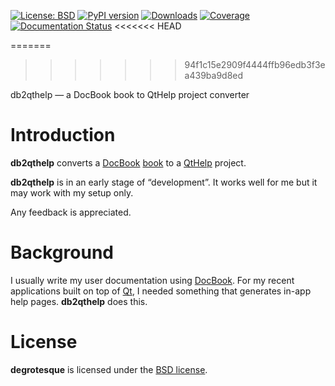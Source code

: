 [![License: BSD](https://img.shields.io/badge/License-BSD-green.svg)](https://github.com/dkrajzew/db2qthelp/blob/master/LICENSE)
[![PyPI version](https://badge.fury.io/py/db2qthelp.svg)](https://pypi.python.org/pypi/db2qthelp)
[![Downloads](https://pepy.tech/badge/db2qthelp)](https://pepy.tech/project/db2qthelp)
[![Coverage](https://img.shields.io/badge/coverage-49%25-success)](https://img.shields.io/badge/coverage-49%25-success)
[![Documentation Status](https://readthedocs.org/projects/db2qthelp/badge/?version=latest)](https://db2qthelp.readthedocs.io/en/latest/?badge=latest)
<<<<<<< HEAD

=======
>>>>>>> 94f1c15e2909f4444ffb96edb3f3ea439ba9d8ed

db2qthelp &mdash; a DocBook book to QtHelp project converter

Introduction
============

__db2qthelp__ converts a [DocBook](https://docbook.org/) [book](https://tdg.docbook.org/tdg/4.5/book.html) to a [QtHelp](https://doc.qt.io/qt-5/qthelp-framework.html) project.

__db2qthelp__ is in an early stage of &ldquo;development&rdquo;. It works well for me but it may work with my setup only.

Any feedback is appreciated.


Background
==========

I usually write my user documentation using [DocBook](https://docbook.org/). For my recent applications built on top of [Qt](https://www.qt.io/), I needed something
that generates in-app help pages. __db2qthelp__ does this.


License
=======

__degrotesque__ is licensed under the [BSD license](license.md).
